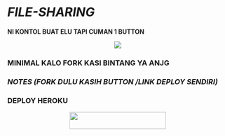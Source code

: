 # ***FILE-SHARING***
**NI KONTOL BUAT ELU TAPI CUMAN 1 BUTTON**

<p align="center">
  <img src="https://telegra.ph/file/0be7f54e3cfb5234102c6.jpg">
</p>

### **MINIMAL KALO FORK KASI BINTANG YA ANJG**

### ***NOTES (FORK DULU KASIH BUTTON /LINK DEPLOY SENDIRI)***
### DEPLOY HEROKU ###
<p align="center"><a href="https://heroku.com/deploy?template=https://github.com/Mughni123/Reyy-XFsub-Bot1"> <img src="https://img.shields.io/badge/Web%20Heroku-blueviolet?style=for-the-badge&logo=heroku" width="220" height="38.45"/></a></p>
